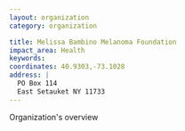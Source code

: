 ```yaml
---
layout: organization
category: organization

title: Melissa Bambino Melanoma Foundation
impact_area: Health
keywords: 
coordinates: 40.9303,-73.1028
address: |
  PO Box 114
  East Setauket NY 11733
---
```

Organization's overview
